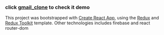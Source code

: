 ### click [gmail_clone](clone-2cc7f.web.app) to check it demo  



This project was bootstrapped with [Create React App](https://github.com/facebook/create-react-app), using the [Redux](https://redux.js.org/) and [Redux Toolkit](https://redux-toolkit.js.org/) template. Other technologies includes firebase and react router-dom

